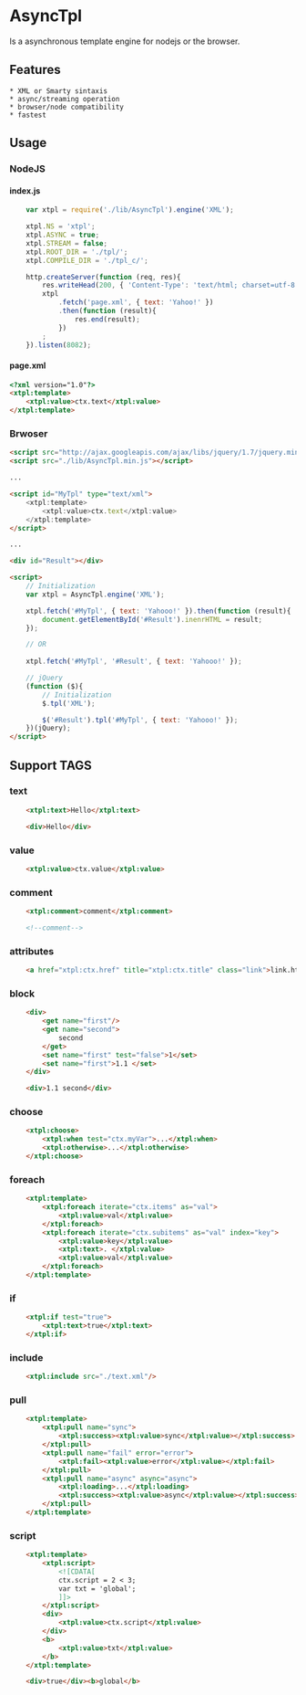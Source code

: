 # AsyncTpl

Is a asynchronous template engine for nodejs or the browser.


## Features

	* XML or Smarty sintaxis
	* async/streaming operation
	* browser/node compatibility
	* fastest


## Usage

### NodeJS

#### index.js
```js
	var xtpl = require('./lib/AsyncTpl').engine('XML');

	xtpl.NS = 'xtpl';
	xtpl.ASYNC = true;
	xtpl.STREAM = false;
	xtpl.ROOT_DIR = './tpl/';
	xtpl.COMPILE_DIR = './tpl_c/';

	http.createServer(function (req, res){
		res.writeHead(200, { 'Content-Type': 'text/html; charset=utf-8' });
		xtpl
			.fetch('page.xml', { text: 'Yahoo!' })
			.then(function (result){
				res.end(result);
			})
		;
	}).listen(8082);
```

#### page.xml
```html
<?xml version="1.0"?>
<xtpl:template>
	<xtpl:value>ctx.text</xtpl:value>
</xtpl:template>
```

### Brwoser

```html
<script src="http://ajax.googleapis.com/ajax/libs/jquery/1.7/jquery.min.js"></script>
<script src="./lib/AsyncTpl.min.js"></script>

...

<script id="MyTpl" type="text/xml">
	<xtpl:template>
		<xtpl:value>ctx.text</xtpl:value>
	</xtpl:template>
</script>

...

<div id="Result"></div>

<script>
	// Initialization
	var xtpl = AsyncTpl.engine('XML');

	xtpl.fetch('#MyTpl', { text: 'Yahooo!' }).then(function (result){
		document.getElementById('#Result').inenrHTML = result;
	});

	// OR
	
	xtpl.fetch('#MyTpl', '#Result', { text: 'Yahooo!' });

	// jQuery
	(function ($){
		// Initialization
		$.tpl('XML');

		$('#Result').tpl('#MyTpl', { text: 'Yahooo!' });
	})(jQuery);
</script>
```


## Support TAGS

### text
```html
	<xtpl:text>Hello</xtpl:text>
```
```html
	<div>Hello</div>
```


### value
```html
	<xtpl:value>ctx.value</xtpl:value>
```


### comment
```html
	<xtpl:comment>comment</xtpl:comment>
```
```html
	<!--comment-->
```


### attributes
```html
	<a href="xtpl:ctx.href" title="xtpl:ctx.title" class="link">link.html</a>
```


### block
```html
	<div>
		<get name="first"/>
		<get name="second">
			second
		</get>
		<set name="first" test="false">1</set>
		<set name="first">1.1 </set>
	</div>
```
```html
	<div>1.1 second</div>
```


### choose
```html
	<xtpl:choose>
		<xtpl:when test="ctx.myVar">...</xtpl:when>
		<xtpl:otherwise>...</xtpl:otherwise>
	</xtpl:choose>
```


### foreach
```html
	<xtpl:template>
		<xtpl:foreach iterate="ctx.items" as="val">
			<xtpl:value>val</xtpl:value>
		</xtpl:foreach>
		<xtpl:foreach iterate="ctx.subitems" as="val" index="key">
			<xtpl:value>key</xtpl:value>
			<xtpl:text>. </xtpl:value>
			<xtpl:value>val</xtpl:value>
		</xtpl:foreach>
	</xtpl:template>
```


### if
```html
	<xtpl:if test="true">
		<xtpl:text>true</xtpl:text>
	</xtpl:if>
```


### include
```html
	<xtpl:include src="./text.xml"/>
```


### pull
```html
	<xtpl:template>
		<xtpl:pull name="sync">
			<xtpl:success><xtpl:value>sync</xtpl:value></xtpl:success>
		</xtpl:pull>
		<xtpl:pull name="fail" error="error">
			<xtpl:fail><xtpl:value>error</xtpl:value></xtpl:fail>
		</xtpl:pull>
		<xtpl:pull name="async" async="async">
			<xtpl:loading>...</xtpl:loading>
			<xtpl:success><xtpl:value>async</xtpl:value></xtpl:success>
		</xtpl:pull>
	</xtpl:template>
```


### script
```html
	<xtpl:template>
		<xtpl:script>
			<![CDATA[
			ctx.script = 2 < 3;
			var txt = 'global';
			]]>
		</xtpl:script>
		<div>
			<xtpl:value>ctx.script</xtpl:value>
		</div>
		<b>
			<xtpl:value>txt</xtpl:value>
		</b>
	</xtpl:template>
```
```html
	<div>true</div><b>global</b>
```
